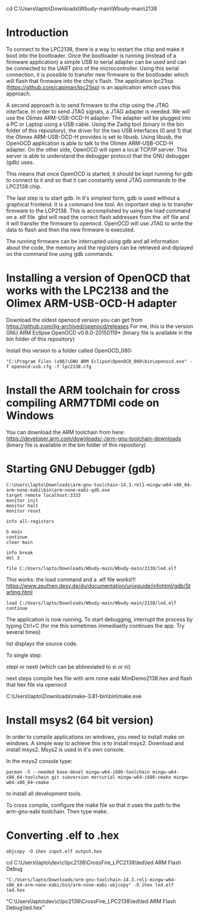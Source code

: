 cd C:\Users\lapto\Downloads\Wbudy-main\Wbudy-main\2138

# Introduction

To connect to the LPC2138, there is a way to restart the chip and make it boot into the bootloader.
Once the bootloader is running (instead of a firmware application) a simple USB to serial adapter
can be used and can be connected to the UART pins of the microcontroller. Using this serial connection,
it is possible to transfer new firmware to the bootloader which will flash that firmware into the chip's
flash. The application lpc21isp (https://github.com/capiman/lpc21isp) is an application which uses this approach.

A second approach is to send firmware to the chip using the JTAG interface. In order to send JTAG signals, a 
JTAG adapter is needed. We will use the Olimex ARM-USB-OCD-H adapter. The adapter will be plugged into a PC or
Laptop using a USB cable. Using the Zadig tool (binary in the bin folder of this repository), the driver for
the two USB interfaces (0 and 1) that the Olimex ARM-USB-OCD-H provides is set to libusb. Using libusb, the
OpenOCD application is able to talk to the Olimex ARM-USB-OCD-H adapter. On the other side, OpenOCD will open
a local TCP/IP server. This server is able to understand the debugger protocol that the GNU debugger (gdb) uses.

This means that once OpenOCD is started, it should be kept running for gdb to connect to it and so that it can
constantly send JTAG commands to the LPC2138 chip.

The last step is to start gdb. In it's simplest form, gdb is used without a graphical frontend. It is a command
line tool. An important step is to transfer firmware to the LCP2138. This is accomplished by using the load
command on a .elf file. gbd will read the correct flash addresses from the .elf file and it will transfer the
firmware to openocd. OpenOCD will use JTAG to write the data to flash and then the new firmware is executed.

The running firmware can be interrupted using gdb and all information about the code, the memory and the registers
can be retrieved and diplayed on the command line using gdb commands.

# Installing a version of OpenOCD that works with the LPC2138 and the Olimex ARM-USB-OCD-H adapter

Download the oldest openocd version you can get from https://github.com/ilg-archived/openocd/releases
For me, this is the version GNU ARM Eclipse OpenOCD v0.8.0-20150119* (binary file is available in the bin folder of this repository)

Install this version to a folder called OpenOCD_080:

```
"C:\Program Files (x86)\GNU ARM Eclipse\OpenOCD_080\bin\openocd.exe" -f openocd-usb.cfg -f lpc2138.cfg
```

# Install the ARM toolchain for cross compiling ARM7TDMI code on Windows

You can download the ARM toolchain from here: https://developer.arm.com/downloads/-/arm-gnu-toolchain-downloads
(binary file is available in the bin folder of this repository)

# Starting GNU Debugger (gdb)

```
C:\Users\lapto\Downloads\arm-gnu-toolchain-14.3.rel1-mingw-w64-x86_64-arm-none-eabi\bin\arm-none-eabi-gdb.exe
target remote localhost:3333
monitor init
monitor halt
monitor reset

info all-registers

b main
continue
clear main

info break
del 3

file C:/Users/lapto/Downloads/Wbudy-main/Wbudy-main/2138/led.elf
```

This works: the load command and a .elf file works!!!
https://www.zeuthen.desy.de/dv/documentation/unixguide/infohtml/gdb/Starting.html

```
load C:/Users/lapto/Downloads/Wbudy-main/Wbudy-main/2138/led.elf
continue
```

The application is now running.
To start debugging, interrupt the process by typing Ctrl+C (for me this sometimes immediaetly continues the app. Try several times)

list displays the source code.

To single step:

stepi or nexti (which can be abbreviated to si or ni)






next steps compile hex file with arm none eabi MiniDemo2138.hex and flash that hex file via openocd

C:\Users\lapto\Downloads\make-3.81-bin\bin\make.exe






# Install msys2 (64 bit version)

In order to compile applications on windows, you need to install make on windows.
A simple way to achieve this is to install msys2. Download and install msys2.
Msys2 is used in it's own console.

In the msys2 console type:

```
pacman -S --needed base-devel mingw-w64-i686-toolchain mingw-w64-x86_64-toolchain git subversion mercurial mingw-w64-i686-cmake mingw-w64-x86_64-cmake
```

to install all development tools.

To cross compile, configure the make file so that it uses the path to the arm-gnu-eabi toolchain.
Then type make.


# Converting .elf to .hex

```
objcopy -O ihex input.elf output.hex
```

cd C:\Users\lapto\dev\c\lpc2138\CrossFire_LPC2138\led\led ARM Flash Debug

```
"C:/Users/lapto/Downloads/arm-gnu-toolchain-14.3.rel1-mingw-w64-x86_64-arm-none-eabi/bin/arm-none-eabi-objcopy" -O ihex led.elf led.hex
```

"C:\Users\lapto\dev\c\lpc2138\CrossFire_LPC2138\led\led ARM Flash Debug\led.hex"